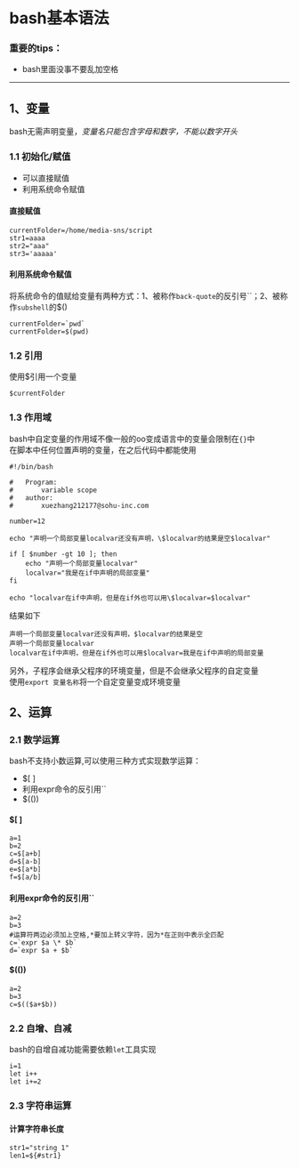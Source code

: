 bash基本语法
========

### 重要的tips：
* bash里面没事不要乱加空格

------

## 1、变量

bash无需声明变量，*变量名只能包含字母和数字，不能以数字开头*</br>

### 1.1 初始化/赋值

* 可以直接赋值
* 利用系统命令赋值

#### 直接赋值

    currentFolder=/home/media-sns/script
    str1=aaaa
    str2="aaa"
    str3='aaaaa'

#### 利用系统命令赋值

将系统命令的值赋给变量有两种方式：1、被称作`back-quote`的反引号\`\`；2、被称作`subshell`的$()

    currentFolder=`pwd`
    currentFolder=$(pwd)
    
### 1.2 引用

使用$引用一个变量
    
    $currentFolder

### 1.3 作用域

bash中自定变量的作用域不像一般的oo变成语言中的变量会限制在`{}`中</br>
在脚本中任何位置声明的变量，在之后代码中都能使用
    
    #!/bin/bash 

    #   Program:
    #       variable scope
    #   author:
    #       xuezhang212177@sohu-inc.com
    
    number=12

    echo "声明一个局部变量localvar还没有声明，\$localvar的结果是空$localvar"
    
    if [ $number -gt 10 ]; then
        echo "声明一个局部变量localvar"
        localvar="我是在if中声明的局部变量"
    fi
    
    echo "localvar在if中声明，但是在if外也可以用\$localvar=$localvar"    

结果如下

    声明一个局部变量localvar还没有声明，$localvar的结果是空
    声明一个局部变量localvar
    localvar在if中声明，但是在if外也可以用$localvar=我是在if中声明的局部变量

另外，子程序会继承父程序的环境变量，但是不会继承父程序的自定变量</br>
使用`export 变量名称`将一个自定变量变成环境变量</br>

## 2、运算

### 2.1 数学运算

bash不支持小数运算,可以使用三种方式实现数学运算：

* $[ ]
* 利用expr命令的反引用\`\`
* $(())

#### $[ ]

    a=1
    b=2
    c=$[a+b]
    d=$[a-b]
    e=$[a*b]
    f=$[a/b]

#### 利用expr命令的反引用\`\`

    a=2
    b=3
    #运算符两边必须加上空格,*要加上转义字符，因为*在正则中表示全匹配
    c=`expr $a \* $b`
    d=`expr $a + $b`

#### $(())

    a=2
    b=3
    c=$(($a+$b))

### 2.2 自增、自减

bash的自增自减功能需要依赖`let`工具实现

    i=1
    let i++
    let i+=2
    
### 2.3 字符串运算

#### 计算字符串长度

    str1="string 1"
    len1=${#str1}
    
    